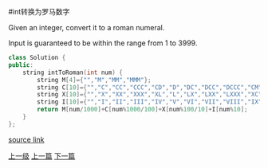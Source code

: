 #int转换为罗马数字

Given an integer, convert it to a roman numeral.

Input is guaranteed to be within the range from 1 to 3999.



```c++
class Solution {
public:
    string intToRoman(int num) {
        string M[4]={"","M","MM","MMM"};
        string C[10]={"","C","CC","CCC","CD","D","DC","DCC","DCCC","CM"};
        string X[10]={"","X","XX","XXX","XL","L","LX","LXX","LXXX","XC"};
        string I[10]={"","I","II","III","IV","V","VI","VII","VIII","IX"};
        return M[num/1000]+C[num%1000/100]+X[num%100/10]+I[num%10];
    }
};
```














[source link](https://leetcode.com/problems/integer-to-roman/discuss/)













[上一级](base.md)
[上一篇](count_and_say.md)
[下一篇](maximum_subarray.md)

